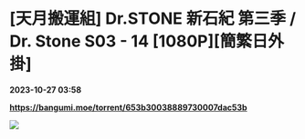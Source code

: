 # [天月搬運組] Dr.STONE 新石紀 第三季 / Dr. Stone S03 - 14 [1080P][簡繁日外掛]

**2023-10-27 03:58**

**https://bangumi.moe/torrent/653b30038889730007dac53b**

![](https://telegra.ph/file/80096a454ed8cddbab2ba.jpg)